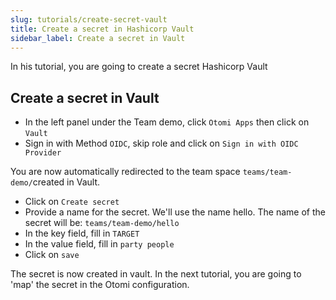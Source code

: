 ```yaml
---
slug: tutorials/create-secret-vault
title: Create a secret in Hashicorp Vault
sidebar_label: Create a secret in Vault
---
```


In his tutorial, you are going to create a secret Hashicorp Vault

## Create a secret in Vault

- In the left panel under the Team demo, click `Otomi Apps` then click on `Vault`
- Sign in with Method `OIDC`, skip role and click on `Sign in with OIDC Provider`

You are now automatically redirected to the team space `teams/team-demo/`created in Vault.

- Click on `Create secret`
- Provide a name for the secret. We'll use the name hello. The name of the secret will be: `teams/team-demo/hello`
- In the key field, fill in `TARGET`
- In the value field, fill in `party people`
- Click on `save`

The secret is now created in vault. In the next tutorial, you are going to 'map' the secret in the Otomi configuration.